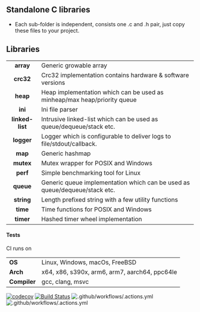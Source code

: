 
## Standalone C libraries
- Each sub-folder is independent, consists one .c and .h pair, just copy these files to your project.


## Libraries
 
|                 |                                                                             | 
|:---------------:|-----------------------------------------------------------------------------|
| **array**       | Generic growable array                                                      |
| **crc32**       | Crc32 implementation contains hardware & software versions                  |
| **heap**        | Heap implementation which can be used as minheap/max heap/priority queue    |
| **ini**         | Ini file parser                                                             | 
| **linked-list** | Intrusive linked-list which can be used as queue/dequeue/stack etc.         |
| **logger**      | Logger which is configurable to deliver logs to file/stdout/callback.       |
| **map**         | Generic hashmap                                                             |
| **mutex**       | Mutex wrapper for POSIX and Windows                                         |
| **perf**        | Simple benchmarking tool for Linux                                          |
| **queue**       | Generic queue implementation which can be used as queue/dequeue/stack etc.  |
| **string**      | Length prefixed string with a few utility functions                         |
| **time**        | Time functions for POSIX and Windows                                        |
| **timer**       | Hashed timer wheel implementation                                           |


#### Tests

CI runs on

|              |                                              |
|--------------|----------------------------------------------|
| **OS**       |Linux, Windows, macOs, FreeBSD                |
| **Arch**     | x64, x86, s390x, arm6, arm7, aarch64, ppc64le|
| **Compiler** | gcc, clang, msvc                             |
 
[![codecov](https://codecov.io/gh/tezc/simple-c/branch/master/graph/badge.svg)](https://codecov.io/gh/tezc/simple-c)
[![Build Status](https://api.cirrus-ci.com/github/tezc/simple-c.svg)](https://cirrus-ci.com/github/tezc/simple-c)
![.github/workflows/.actions.yml](https://github.com/tezc/simple-c/workflows/.github/workflows/.actions.yml/badge.svg)
![.github/workflows/.actions.yml](https://github.com/tezc/simple-c/workflows/.github/workflows/archs/badge.svg)